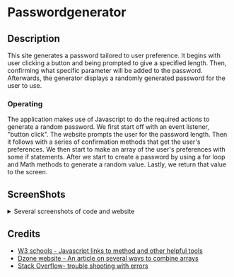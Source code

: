 # Passwordgenerator

## Description

This site generates a password tailored to user preference.  It begins with user clicking a button and being prompted to give a specified length. Then, confirming what specific parameter will be added to the password.  Afterwards, the generator displays a randomly generated password for the user to use.

### Operating

The application makes use of Javascript to do the required actions to generate a random password.  We first start off with an event listener, "button click".  The website prompts the user for the password length. Then it follows with a series of confirmation methods that get the user's preferences.  We then start to make an array of the user's preferences with some if statements.  After we start to create a password by using a for loop and Math methods to generate a random value. Lastly, we return that value to the screen.

## ScreenShots

<details>
<summary>Several screenshots of code and website</summary>

![The website with some styling](./images/generatorWebsite.png)
![The website after it has run the code and generated a password](./images/workingSite.png)
![The code get user preference](./images/userPreferences.png)
![The code that generates the user password](./images/generatePassword.png)
</details>

## Credits

* [W3 schools - Javascript links to method and other helpful tools](https://www.w3schools.com/js/default.asp)
* [Dzone website - An article on several ways to combine arrays](https://dzone.com/articles/ways-to-combine-arrays-in-javascript#:~:text=First%2C%20declare%20an%20empty%20array,called%20a%20two%2Ddimensional%20array.)
* [Stack Overflow- trouble shooting with errors](https://stackoverflow.com/questions/62910135/type-error-on-line-cannot-read-property-push-of-undefined)
